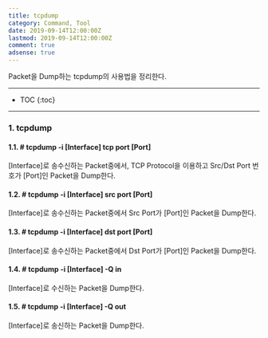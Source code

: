 ```yaml
---
title: tcpdump
category: Command, Tool
date: 2019-09-14T12:00:00Z
lastmod: 2019-09-14T12:00:00Z
comment: true
adsense: true
---
```


Packet을 Dump하는 tcpdump의 사용법을 정리한다.

***

* TOC
{:toc}

***

### 1. tcpdump

#### 1.1. # tcpdump -i [Interface] tcp port [Port]

[Interface]로 송수신하는 Packet중에서, TCP Protocol을 이용하고 Src/Dst Port 번호가 [Port]인 Packet을 Dump한다.

#### 1.2. # tcpdump -i [Interface] src port [Port]

[Interface]로 송수신하는 Packet중에서 Src Port가 [Port]인 Packet을 Dump한다.

#### 1.3. # tcpdump -i [Interface] dst port [Port]

[Interface]로 송수신하는 Packet중에서 Dst Port가 [Port]인 Packet을 Dump한다.

#### 1.4. # tcpdump -i [Interface] -Q in

[Interface]로 수신하는 Packet을 Dump한다.

#### 1.5. # tcpdump -i [Interface] -Q out

[Interface]로 송신하는 Packet을 Dump한다.
